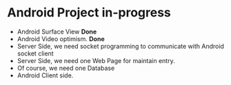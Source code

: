 # Android Project **in-progress**

- Android Surface View **Done**
- Android Video optimism. **Done**
- Server Side, we need socket programming to communicate with Android socket client
- Server Side, we need one Web Page for maintain entry.
- Of course, we need one Database
- Android Client side.